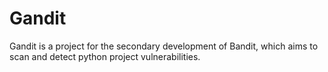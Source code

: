 # Gandit
Gandit is a project for the secondary development of Bandit, which aims to scan and detect python project vulnerabilities.
